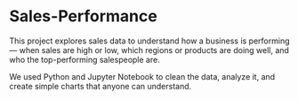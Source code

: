 # Sales-Performance
This project explores sales data to understand how a business is performing — when sales are high or low, which regions or products are doing well, and who the top-performing salespeople are.

We used Python and Jupyter Notebook to clean the data, analyze it, and create simple charts that anyone can understand.


